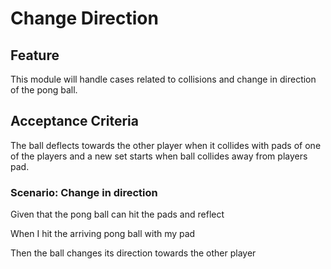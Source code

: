 # Change Direction

## Feature

This module will handle cases related to collisions and
change in direction of the pong ball.

## Acceptance Criteria

The ball deflects towards the other player when it
collides with pads of one of the players and a new set
starts when ball collides away from players pad.

### Scenario: Change in direction

  Given that the pong ball can hit the pads and reflect

  When I hit the arriving pong ball with my pad

  Then the ball changes its direction towards the other player
  